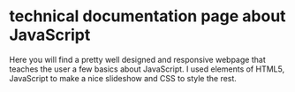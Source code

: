 # technical documentation page about JavaScript
Here you will find a pretty well designed and responsive webpage that teaches the user a few basics about JavaScript. 
I used elements of HTML5, JavaScript to make a nice slideshow and CSS to style the rest.


